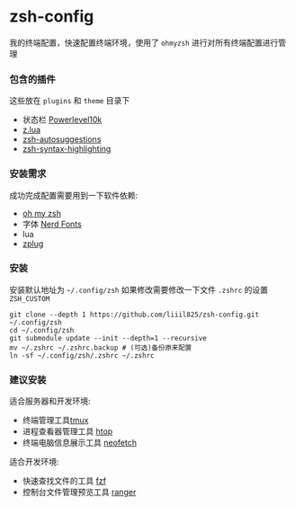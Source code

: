 # zsh-config

我的终端配置，快速配置终端环境，使用了 `ohmyzsh` 进行对所有终端配置进行管理

### 包含的插件

这些放在 `plugins` 和 `theme` 目录下

- 状态栏 [Powerlevel10k](https://github.com/romkatv/powerlevel10k)
- [z.lua](https://github.com/skywind3000/z.lua)
- [zsh-autosuggestions](https://github.com/zsh-users/zsh-autosuggestions)
- [zsh-syntax-highlighting](https://github.com/zsh-users/zsh-syntax-highlighting.git)

### 安装需求

成功完成配置需要用到一下软件依赖:

- [oh my zsh](https://github.com/ohmyzsh/ohmyzsh)
- 字体 [Nerd Fonts](https://github.com/ryanoasis/nerd-fonts)
- lua
- [zplug](https://github.com/zplug/zplug)

### 安装

安装默认地址为 `~/.config/zsh`
如果修改需要修改一下文件 `.zshrc` 的设置 `ZSH_CUSTOM`

```
git clone --depth 1 https://github.com/liiil825/zsh-config.git ~/.config/zsh
cd ~/.config/zsh
git submodule update --init --depth=1 --recursive
mv ~/.zshrc ~/.zshrc.backup # (可选)备份原来配置
ln -sf ~/.config/zsh/.zshrc ~/.zshrc
```

### 建议安装

适合服务器和开发环境:

- 终端管理工具[tmux](https://github.com/tmux/tmux#installation)
- 进程查看器管理工具 [htop](https://github.com/htop-dev/htop#build-instructions)
- 终端电脑信息展示工具 [neofetch]()

适合开发环境:

- 快速查找文件的工具 [fzf](https://github.com/junegunn/fzf#installation)
- 控制台文件管理预览工具 [ranger](https://github.com/ranger/ranger#installing)
